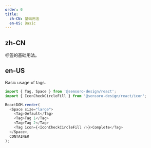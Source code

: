 ```yaml
---
order: 0
title: 
  zh-CN: 基础用法
  en-US: Basic
---
```


## zh-CN

标签的基础用法。

## en-US

Basic usage of tags.

```js
import { Tag, Space } from '@sensoro-design/react';
import { IconCheckCircleFill } from '@sensoro-design/react/icon';

ReactDOM.render(
  <Space size="large">
    <Tag>Default</Tag>
    <Tag>Tag 1</Tag>
    <Tag>Tag 2</Tag>
    <Tag icon={<IconCheckCircleFill />}>Complete</Tag>
  </Space>,
  CONTAINER
);
```
